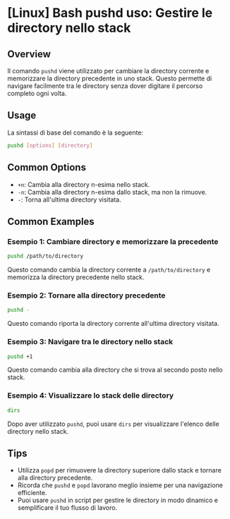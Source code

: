 # [Linux] Bash pushd uso: Gestire le directory nello stack

## Overview
Il comando `pushd` viene utilizzato per cambiare la directory corrente e memorizzare la directory precedente in uno stack. Questo permette di navigare facilmente tra le directory senza dover digitare il percorso completo ogni volta.

## Usage
La sintassi di base del comando è la seguente:

```bash
pushd [options] [directory]
```

## Common Options
- `+n`: Cambia alla directory n-esima nello stack.
- `-n`: Cambia alla directory n-esima dallo stack, ma non la rimuove.
- `-`: Torna all'ultima directory visitata.

## Common Examples

### Esempio 1: Cambiare directory e memorizzare la precedente
```bash
pushd /path/to/directory
```
Questo comando cambia la directory corrente a `/path/to/directory` e memorizza la directory precedente nello stack.

### Esempio 2: Tornare alla directory precedente
```bash
pushd -
```
Questo comando riporta la directory corrente all'ultima directory visitata.

### Esempio 3: Navigare tra le directory nello stack
```bash
pushd +1
```
Questo comando cambia alla directory che si trova al secondo posto nello stack.

### Esempio 4: Visualizzare lo stack delle directory
```bash
dirs
```
Dopo aver utilizzato `pushd`, puoi usare `dirs` per visualizzare l'elenco delle directory nello stack.

## Tips
- Utilizza `popd` per rimuovere la directory superiore dallo stack e tornare alla directory precedente.
- Ricorda che `pushd` e `popd` lavorano meglio insieme per una navigazione efficiente.
- Puoi usare `pushd` in script per gestire le directory in modo dinamico e semplificare il tuo flusso di lavoro.